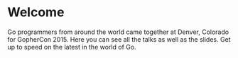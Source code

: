 # Welcome

Go programmers from around the world came together at Denver, Colorado for GopherCon 2015. Here you can see all the talks as well as the slides. Get up to speed on the latest in the world of Go.

